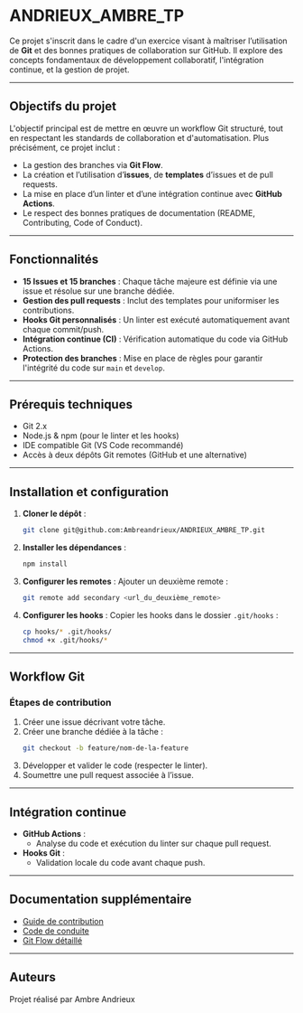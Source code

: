 # ANDRIEUX_AMBRE_TP

Ce projet s'inscrit dans le cadre d'un exercice visant à maîtriser l’utilisation de **Git** et des bonnes pratiques de collaboration sur GitHub. Il explore des concepts fondamentaux de développement collaboratif, l'intégration continue, et la gestion de projet.

---

## Objectifs du projet

L'objectif principal est de mettre en œuvre un workflow Git structuré, tout en respectant les standards de collaboration et d'automatisation. Plus précisément, ce projet inclut :
- La gestion des branches via **Git Flow**.
- La création et l’utilisation d’**issues**, de **templates** d’issues et de pull requests.
- La mise en place d’un linter et d’une intégration continue avec **GitHub Actions**.
- Le respect des bonnes pratiques de documentation (README, Contributing, Code of Conduct).

---

## Fonctionnalités

- **15 Issues et 15 branches** : Chaque tâche majeure est définie via une issue et résolue sur une branche dédiée.
- **Gestion des pull requests** : Inclut des templates pour uniformiser les contributions.
- **Hooks Git personnalisés** : Un linter est exécuté automatiquement avant chaque commit/push.
- **Intégration continue (CI)** : Vérification automatique du code via GitHub Actions.
- **Protection des branches** : Mise en place de règles pour garantir l'intégrité du code sur `main` et `develop`.

---

## Prérequis techniques

- Git 2.x
- Node.js & npm (pour le linter et les hooks)
- IDE compatible Git (VS Code recommandé)
- Accès à deux dépôts Git remotes (GitHub et une alternative)

---

## Installation et configuration

1. **Cloner le dépôt** :
   ```bash
   git clone git@github.com:Ambreandrieux/ANDRIEUX_AMBRE_TP.git
   ```

2. **Installer les dépendances** :
   ```bash
   npm install
   ```

3. **Configurer les remotes** :
   Ajouter un deuxième remote :
   ```bash
   git remote add secondary <url_du_deuxième_remote>
   ```

4. **Configurer les hooks** :
   Copier les hooks dans le dossier `.git/hooks` :
   ```bash
   cp hooks/* .git/hooks/
   chmod +x .git/hooks/*
   ```

---

## Workflow Git

### Étapes de contribution

1. Créer une issue décrivant votre tâche.
2. Créer une branche dédiée à la tâche :
   ```bash
   git checkout -b feature/nom-de-la-feature
   ```
3. Développer et valider le code (respecter le linter).
4. Soumettre une pull request associée à l’issue.

---

## Intégration continue

- **GitHub Actions** :
  - Analyse du code et exécution du linter sur chaque pull request.
- **Hooks Git** :
  - Validation locale du code avant chaque push.

---

## Documentation supplémentaire

- [Guide de contribution](CONTRIBUTING.md)
- [Code de conduite](CODE_OF_CONDUCT.md)
- [Git Flow détaillé](docs/git-flow.md)

---

## Auteurs

Projet réalisé par Ambre Andrieux
